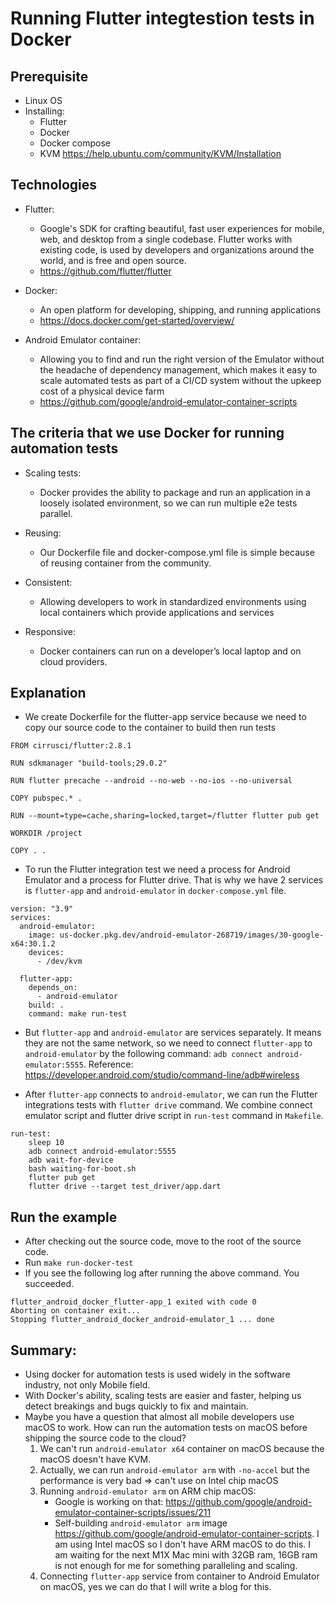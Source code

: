 # Running Flutter integtestion tests in Docker

## Prerequisite
- Linux OS
- Installing:
    - Flutter
    - Docker
    - Docker compose
    - KVM https://help.ubuntu.com/community/KVM/Installation

## Technologies

- Flutter:
    - Google's SDK for crafting beautiful, fast user experiences for mobile, web, and desktop from a single codebase. Flutter works with existing code, is used by developers and organizations around the world, and is free and open source.
    - https://github.com/flutter/flutter

- Docker:
    - An open platform for developing, shipping, and running applications
    - https://docs.docker.com/get-started/overview/

- Android Emulator container:
    - Allowing you to find and run the right version of the Emulator without the headache of dependency management, which makes it easy to scale automated tests as part of a CI/CD system without the upkeep cost of a physical device farm
    - https://github.com/google/android-emulator-container-scripts

## The criteria that we use Docker for running automation tests

- Scaling tests:
    - Docker provides the ability to package and run an application in a loosely isolated environment, so we can run multiple e2e tests parallel.

- Reusing:
    - Our Dockerfile file and docker-compose.yml file is simple because of reusing container from the community.

- Consistent:
    - Allowing developers to work in standardized environments using local containers which provide applications and services

- Responsive:
    - Docker containers can run on a developer’s local laptop and on cloud providers.

## Explanation

- We create Dockerfile for the flutter-app service because we need to copy our source code to the container to build then run tests
```
FROM cirrusci/flutter:2.8.1

RUN sdkmanager "build-tools;29.0.2"

RUN flutter precache --android --no-web --no-ios --no-universal

COPY pubspec.* .

RUN --mount=type=cache,sharing=locked,target=/flutter flutter pub get

WORKDIR /project

COPY . .
```

- To run the Flutter integration test we need a process for Android Emulator and a process for Flutter drive. That is why we have 2 services is `flutter-app` and `android-emulator` in `docker-compose.yml` file.
```
version: "3.9"
services:
  android-emulator:
    image: us-docker.pkg.dev/android-emulator-268719/images/30-google-x64:30.1.2
    devices:
      - /dev/kvm

  flutter-app:
    depends_on:
      - android-emulator
    build: .
    command: make run-test
```

- But `flutter-app` and `android-emulator` are services separately. It means they are not the same network, so we need to connect `flutter-app` to `android-emulator` by the following command: `adb connect android-emulator:5555`. Reference: https://developer.android.com/studio/command-line/adb#wireless

- After `flutter-app` connects to `android-emulator`, we can run the Flutter integrations tests with `flutter drive` command. We combine connect emulator script and flutter drive script in `run-test` command in `Makefile`.
```
run-test:
	sleep 10
	adb connect android-emulator:5555
	adb wait-for-device
	bash waiting-for-boot.sh
	flutter pub get
	flutter drive --target test_driver/app.dart
```

## Run the example
- After checking out the source code, move to the root of the source code.
- Run `make run-docker-test`
- If you see the following log after running the above command. You succeeded.

```
flutter_android_docker_flutter-app_1 exited with code 0
Aborting on container exit...
Stopping flutter_android_docker_android-emulator_1 ... done
```

## Summary:
- Using docker for automation tests is used widely in the software industry, not only Mobile field.
- With Docker's ability, scaling tests are easier and faster, helping us detect breakings and bugs quickly to fix and maintain.
- Maybe you have a question that almost all mobile developers use macOS to work. How can run the automation tests on macOS before shipping the source code to the cloud?
    1. We can't run `android-emulator x64` container on macOS because the macOS doesn't have KVM.
    2. Actually, we can run `android-emulator arm` with `-no-accel` but the performance is very bad => can't use on Intel chip macOS
    3. Running `android-emulator arm` on ARM chip macOS:
        - Google is working on that: https://github.com/google/android-emulator-container-scripts/issues/211
        - Self-building `android-emulator arm` image https://github.com/google/android-emulator-container-scripts. I am using Intel macOS so I don't have ARM macOS to do this. I am waiting for the next M1X Mac mini with 32GB ram, 16GB ram is not enough for me for something paralleling and scaling.
    4. Connecting `flutter-app` service from container to Android Emulator on macOS, yes we can do that I will write a blog for this.
